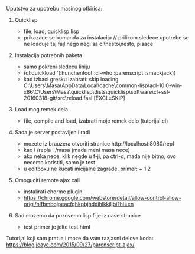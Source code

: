 Uputstvo za upotrebu masinog otkirica:

1. Quicklisp
	- file, load, quicklisp.lisp
	- prikazace se komanda za instalaciju
	// prilikom sledece upotrebe se ne loaduje taj fajl nego negi sa c:\nesto\nesto, pisace

2. Instalacija potrebnih paketa
	- samo pokreni sledecu liniju
	- (ql:quickload '(:hunchentoot :cl-who :parenscript :smackjack))
	- kad izbaci gresku izabrati: skip loading C:\Users\Masa\AppData\Local\cache\common-lisp\acl-10.0-win-x86\C\Users\Masa\quicklisp\dists\quicklisp\software\cl+ssl-20160318-git\src\reload.fasl     [EXCL::SKIP]
	
3. Load mog remek dela
	- file, compile and load, izabrati moje remek delo (tutorijal.cl)

4. Sada je server postavljen i radi
	- mozete iz brauzera otvoriti stranice http://localhost:8080/repl
	- kao i /repla i /masa (mada meni masa nece)
	- ako neka nece, klik negde u f-ji, pa ctrl-d, mada nije bitno, ovo necemo koristiti, samo je test
	- u editboxu ne kucati inicijalne zagrade, primer: + 1 2

4. Omoguciti remote ajax call
	- instalirati chorme plugin
	- https://chrome.google.com/webstore/detail/allow-control-allow-origi/nlfbmbojpeacfghkpbjhddihlkkiljbi?hl=en

5. Sad mozemo da pozovemo lisp f-je iz nase stranice
	- test primer je jelte test.html 


Tutorijal koji sam pratila i moze da vam razjasni delove koda: https://blog.jeaye.com/2015/09/27/parenscript-ajax/





